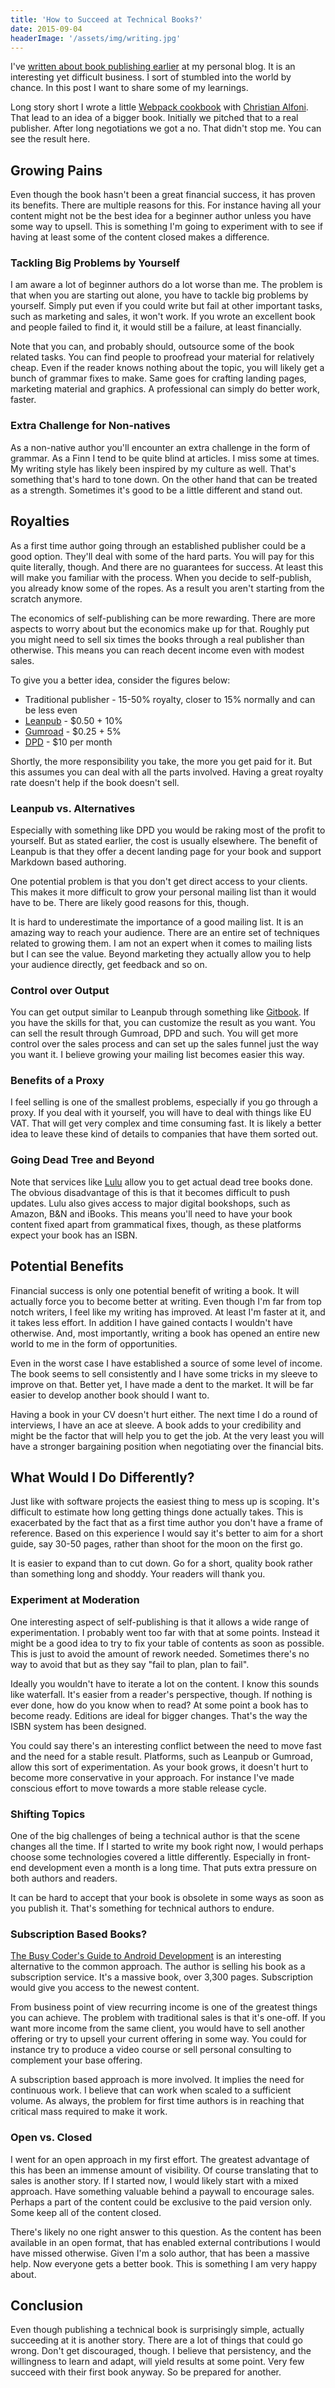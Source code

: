 ```yaml
---
title: 'How to Succeed at Technical Books?'
date: 2015-09-04
headerImage: '/assets/img/writing.jpg'
---
```


I've [written about book publishing earlier](http://www.nixtu.info/2015/07/on-economics-of-ebook-publishing.html) at my personal blog. It is an interesting yet difficult business. I sort of stumbled into the world by chance. In this post I want to share some of my learnings.

Long story short I wrote a little [Webpack cookbook](https://christianalfoni.github.io/react-webpack-cookbook/) with [Christian Alfoni](http://www.christianalfoni.com/). That lead to an idea of a bigger book. Initially we pitched that to a real publisher. After long negotiations we got a no. That didn't stop me. You can see the result here.

## Growing Pains

Even though the book hasn't been a great financial success, it has proven its benefits. There are multiple reasons for this. For instance having all your content might not be the best idea for a beginner author unless you have some way to upsell. This is something I'm going to experiment with to see if having at least some of the content closed makes a difference.

### Tackling Big Problems by Yourself

I am aware a lot of beginner authors do a lot worse than me. The problem is that when you are starting out alone, you have to tackle big problems by yourself. Simply put even if you could write but fail at other important tasks, such as marketing and sales, it won't work. If you wrote an excellent book and people failed to find it, it would still be a failure, at least financially.

Note that you can, and probably should, outsource some of the book related tasks. You can find people to proofread your material for relatively cheap. Even if the reader knows nothing about the topic, you will likely get a bunch of grammar fixes to make. Same goes for crafting landing pages, marketing material and graphics. A professional can simply do better work, faster.

### Extra Challenge for Non-natives

As a non-native author you'll encounter an extra challenge in the form of grammar. As a Finn I tend to be quite blind at articles. I miss some at times. My writing style has likely been inspired by my culture as well. That's something that's hard to tone down. On the other hand that can be treated as a strength. Sometimes it's good to be a little different and stand out.

## Royalties

As a first time author going through an established publisher could be a good option. They'll deal with some of the hard parts. You will pay for this quite literally, though. And there are no guarantees for success. At least this will make you familiar with the process. When you decide to self-publish, you already know some of the ropes. As a result you aren't starting from the scratch anymore.

The economics of self-publishing can be more rewarding. There are more aspects to worry about but the economics make up for that. Roughly put you might need to sell six times the books through a real publisher than otherwise. This means you can reach decent income even with modest sales.

To give you a better idea, consider the figures below:

* Traditional publisher - 15-50% royalty, closer to 15% normally and can be less even
* [Leanpub](https://leanpub.com/) - $0.50 + 10%
* [Gumroad](https://gumroad.com/) - $0.25 + 5%
* [DPD](http://getdpd.com/) - $10 per month

Shortly, the more responsibility you take, the more you get paid for it. But this assumes you can deal with all the parts involved. Having a great royalty rate doesn't help if the book doesn't sell.

### Leanpub vs. Alternatives

Especially with something like DPD you would be raking most of the profit to yourself. But as stated earlier, the cost is usually elsewhere. The benefit of Leanpub is that they offer a decent landing page for your book and support Markdown based authoring.

One potential problem is that you don't get direct access to your clients. This makes it more difficult to grow your personal mailing list than it would have to be. There are likely good reasons for this, though.

It is hard to underestimate the importance of a good mailing list. It is an amazing way to reach your audience. There are an entire set of techniques related to growing them. I am not an expert when it comes to mailing lists but I can see the value. Beyond marketing they actually allow you to help your audience directly, get feedback and so on.

### Control over Output

You can get output similar to Leanpub through something like [Gitbook](https://www.gitbook.com/). If you have the skills for that, you can customize the result as you want. You can sell the result through Gumroad, DPD and such. You will get more control over the sales process and can set up the sales funnel just the way you want it. I believe growing your mailing list becomes easier this way.

### Benefits of a Proxy

I feel selling is one of the smallest problems, especially if you go through a proxy. If you deal with it yourself, you will have to deal with things like EU VAT. That will get very complex and time consuming fast. It is likely a better idea to leave these kind of details to companies that have them sorted out.

### Going Dead Tree and Beyond

Note that services like [Lulu](https://www.lulu.com/) allow you to get actual dead tree books done. The obvious disadvantage of this is that it becomes difficult to push updates. Lulu also gives access to major digital bookshops, such as Amazon, B&N and iBooks. This means you'll need to have your book content fixed apart from grammatical fixes, though, as these platforms expect your book has an ISBN.

## Potential Benefits

Financial success is only one potential benefit of writing a book. It will actually force you to become better at writing. Even though I'm far from top notch writers, I feel like my writing has improved. At least I'm faster at it, and it takes less effort. In addition I have gained contacts I wouldn't have otherwise. And, most importantly, writing a book has opened an entire new world to me in the form of opportunities.

Even in the worst case I have established a source of some level of income. The book seems to sell consistently and I have some tricks in my sleeve to improve on that. Better yet, I have made a dent to the market. It will be far easier to develop another book should I want to.

Having a book in your CV doesn't hurt either. The next time I do a round of interviews, I have an ace at sleeve. A book adds to your credibility and might be the factor that will help you to get the job. At the very least you will have a stronger bargaining position when negotiating over the financial bits.

## What Would I Do Differently?

Just like with software projects the easiest thing to mess up is scoping. It's difficult to estimate how long getting things done actually takes. This is exacerbated by the fact that as a first time author you don't have a frame of reference. Based on this experience I would say it's better to aim for a short guide, say 30-50 pages, rather than shoot for the moon on the first go.

It is easier to expand than to cut down. Go for a short, quality book rather than something long and shoddy. Your readers will thank you.

### Experiment at Moderation

One interesting aspect of self-publishing is that it allows a wide range of experimentation. I probably went too far with that at some points. Instead it might be a good idea to try to fix your table of contents as soon as possible. This is just to avoid the amount of rework needed. Sometimes there's no way to avoid that but as they say "fail to plan, plan to fail".

Ideally you wouldn't have to iterate a lot on the content. I know this sounds like waterfall. It's easier from a reader's perspective, though. If nothing is ever done, how do you know when to read? At some point a book has to become ready. Editions are ideal for bigger changes. That's the way the ISBN system has been designed.

You could say there's an interesting conflict between the need to move fast and the need for a stable result. Platforms, such as Leanpub or Gumroad, allow this sort of experimentation. As your book grows, it doesn't hurt to become more conservative in your approach. For instance I've made conscious effort to move towards a more stable release cycle.

### Shifting Topics

One of the big challenges of being a technical author is that the scene changes all the time. If I started to write my book right now, I would perhaps choose some technologies covered a little differently. Especially in front-end development even a month is a long time. That puts extra pressure on both authors and readers.

It can be hard to accept that your book is obsolete in some ways as soon as you publish it. That's something for technical authors to endure.

### Subscription Based Books?

[The Busy Coder's Guide to Android Development](https://commonsware.com/Android/) is an interesting alternative to the common approach. The author is selling his book as a subscription service. It's a massive book, over 3,300 pages. Subscription would give you access to the newest content.

From business point of view recurring income is one of the greatest things you can achieve. The problem with traditional sales is that it's one-off. If you want more income from the same client, you would have to sell another offering or try to upsell your current offering in some way. You could for instance try to produce a video course or sell personal consulting to complement your base offering.

A subscription based approach is more involved. It implies the need for continuous work. I believe that can work when scaled to a sufficient volume. As always, the problem for first time authors is in reaching that critical mass required to make it work.

### Open vs. Closed

I went for an open approach in my first effort. The greatest advantage of this has been an immense amount of visibility. Of course translating that to sales is another story. If I started now, I would likely start with a mixed approach. Have something valuable behind a paywall to encourage sales. Perhaps a part of the content could be exclusive to the paid version only. Some keep all of the content closed.

There's likely no one right answer to this question. As the content has been available in an open format, that has enabled external contributions I would have missed otherwise. Given I'm a solo author, that has been a massive help. Now everyone gets a better book. This is something I am very happy about.

## Conclusion

Even though publishing a technical book is surprisingly simple, actually succeeding at it is another story. There are a lot of things that could go wrong. Don't get discouraged, though. I believe that persistency, and the willingness to learn and adapt, will yield results at some point. Very few succeed with their first book anyway. So be prepared for another.
